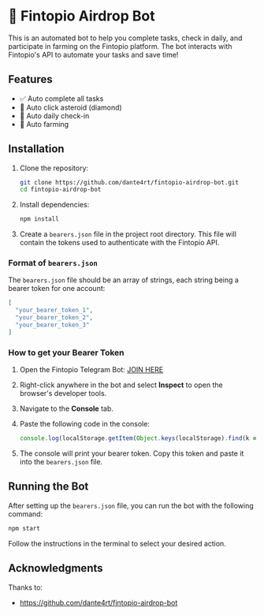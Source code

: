 # 🚀 Fintopio Airdrop Bot

This is an automated bot to help you complete tasks, check in daily, and participate in farming on the Fintopio platform. The bot interacts with Fintopio's API to automate your tasks and save time!

## Features

- ✅ Auto complete all tasks
- 💎 Auto click asteroid (diamond)
- 📅 Auto daily check-in
- 🌱 Auto farming

## Installation

1. Clone the repository:

   ```bash
   git clone https://github.com/dante4rt/fintopio-airdrop-bot.git
   cd fintopio-airdrop-bot
   ```

2. Install dependencies:

   ```bash
   npm install
   ```

3. Create a `bearers.json` file in the project root directory. This file will contain the tokens used to authenticate with the Fintopio API.

### Format of `bearers.json`

The `bearers.json` file should be an array of strings, each string being a bearer token for one account:

```json
[
  "your_bearer_token_1",
  "your_bearer_token_2",
  "your_bearer_token_3"
]
```

### How to get your Bearer Token

1. Open the Fintopio Telegram Bot: [JOIN HERE](https://fintop.io/2uM1qMLs5F)
2. Right-click anywhere in the bot and select **Inspect** to open the browser's developer tools.
3. Navigate to the **Console** tab.
4. Paste the following code in the console:

   ```javascript
   console.log(localStorage.getItem(Object.keys(localStorage).find(k => k.startsWith('authToken_'))));
   ```

5. The console will print your bearer token. Copy this token and paste it into the `bearers.json` file.

## Running the Bot

After setting up the `bearers.json` file, you can run the bot with the following command:

```bash
npm start
```

Follow the instructions in the terminal to select your desired action.

## Acknowledgments

Thanks to:
   - https://github.com/dante4rt/fintopio-airdrop-bot
